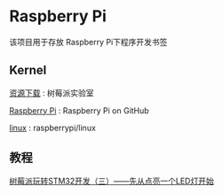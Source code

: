 # Raspberry Pi
该项目用于存放 Raspberry Pi下程序开发书签


## Kernel

[资源下载](http://shumeipai.nxez.com/download) : 树莓派实验室   

[Raspberry Pi](http://raspberrypi.github.io/) : Raspberry Pi on GitHub 

[linux](https://github.com/raspberrypi/linux) : raspberrypi/linux 

## 教程

[树莓派玩转STM32开发（三）——先从点亮一个LED灯开始](https://www.jianshu.com/p/c30aebd991dc)





